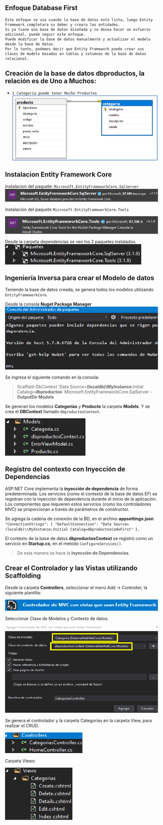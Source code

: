
## Enfoque Database First
```
Este enfoque se usa cuando la base de datos esta lista, luego Entity Framework completara su deber y creara las entidades.
Si ya tiene una base de datos diseñada y no desea hacer un esfuerzo adicional, puede seguir este enfoque.
Puede modificar la base de datos manualmente y actualizar el modelo desde la base de datos.
Por lo tanto, podemos decir que Entity Framework puede crear sus clases de modelo basadas en tablas y columnas de la base de datos relacional.
```

## Creación de la base de datos dbproductos, la relación es de Uno a Muchos:
- `1 Categoría puede tener Mucho Productos`
![Relacion Uno a Muchos](Relacion_CategoriaProductos.png)

## Instalacion Entity Framework Core
Instalacion del paquete: `Microsoft.EntityFrameworkCore.SqlServer`
![Entity Framework Core](Entity%20Framework%20Core.jpg)

Instalacion del paquete `Microsoft.EntityFrameworkCore.Tools`

![Microsoft.EntityFrameworkCore.Tools](Microsoft.EntityFrameworkCore.Tools.jpg)

Desde la carpeta dependencias se ven los 2 paquetes instalados.
![Paquetes](Paquetes.jpg)

## Ingeniería Inversa para crear el Modelo de datos
Teniendo la base de datos creada, se genera todos los modelos utilizando `EntityFrameworkCore`.

Desde la consola **Nuget Package Manager**
![](Nuget%20Package%20Manager.png)

Se ingresa el siguiente comando en la consola:
> Scaffold-DbContext 'Data Source=**(localdb)\MyInstance**;Initial Catalog=**dbproductos**' Microsoft.EntityFrameworkCore.SqlServer -**OutputDir Models**

Se generan los modelos **Categorías** y **Producto** la carpeta **Models**. Y se crea el **DBContext** llamado `dbproductosContext`.

![](Modelos.png)

## Registro del contexto con Inyección de Dependencias
ASP.NET Core implementa la **inyección de dependencia** de forma predeterminada. Los
servicios (como el contexto de la base de datos EF) se registran con la inyección de
dependencia durante el inicio de la aplicación. Los componentes que requieren estos
servicios (como los controladores MVC) se proporcionan a través de parámetros de
constructor.

Se agrega la cadena de conexión de la BD, en el archivo **appsettings.json**
  `"ConnectionStrings": {
    "DefaultConnection": "Data Source=(localdb)\\MyInstance;Initial Catalog=dbproductosCodeFirst"
  },`

El contexto de la base de datos **dbproductosContext** se registró como un servicio
en **Startup.cs**, en el metodo `ConfigureServices()`.

> De esta manera se hace la **Inyección de Dependencias**.

## Crear el Controlador y las Vistas utilizando Scaffolding
Desde la carpeta **Controllers**, seleccionar el menú Add -> Controller, la siguiente plantilla:

![](plantilla.png)

Seleccionar Clase de Modelos y Contexto de datos.

![](Vista.png)

Se genera el controlador y la carpeta Categorías en la carpeta View, para realizar el CRUD.

![](Controllers.png)

Carpeta Views:

![](Views.jpg)



